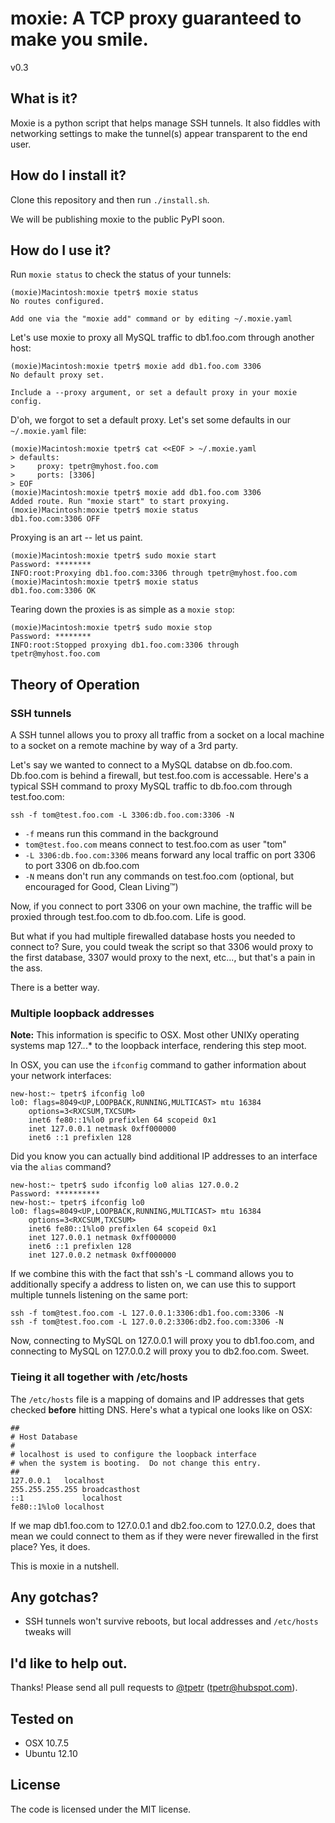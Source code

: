 # moxie: A TCP proxy guaranteed to make you smile.

v0.3

## What is it?

Moxie is a python script that helps manage SSH tunnels. It also fiddles with networking settings to make the tunnel(s) appear transparent to the end user.

## How do I install it?

Clone this repository and then run `./install.sh`.

We will be publishing moxie to the public PyPI soon.

## How do I use it?

Run `moxie status` to check the status of your tunnels:

```
(moxie)Macintosh:moxie tpetr$ moxie status
No routes configured.

Add one via the "moxie add" command or by editing ~/.moxie.yaml
```

Let's use moxie to proxy all MySQL traffic to db1.foo.com through another host:

```
(moxie)Macintosh:moxie tpetr$ moxie add db1.foo.com 3306
No default proxy set.

Include a --proxy argument, or set a default proxy in your moxie config.
```

D'oh, we forgot to set a default proxy. Let's set some defaults in our `~/.moxie.yaml` file:

```
(moxie)Macintosh:moxie tpetr$ cat <<EOF > ~/.moxie.yaml
> defaults:
>     proxy: tpetr@myhost.foo.com
>     ports: [3306]
> EOF
(moxie)Macintosh:moxie tpetr$ moxie add db1.foo.com 3306
Added route. Run "moxie start" to start proxying.
(moxie)Macintosh:moxie tpetr$ moxie status
db1.foo.com:3306 OFF
```

Proxying is an art -- let us paint.

```
(moxie)Macintosh:moxie tpetr$ sudo moxie start
Password: ********
INFO:root:Proxying db1.foo.com:3306 through tpetr@myhost.foo.com
(moxie)Macintosh:moxie tpetr$ moxie status
db1.foo.com:3306 OK
```

Tearing down the proxies is as simple as a `moxie stop`:

```
(moxie)Macintosh:moxie tpetr$ sudo moxie stop
Password: ********
INFO:root:Stopped proxying db1.foo.com:3306 through tpetr@myhost.foo.com
```

## Theory of Operation

### SSH tunnels
A SSH tunnel allows you to proxy all traffic from a socket on a local machine to a socket on a remote machine by way of a 3rd party.

Let's say we wanted to connect to a MySQL databse on db.foo.com. Db.foo.com is behind a firewall, but test.foo.com is accessable. Here's a typical SSH command to proxy MySQL traffic to db.foo.com through test.foo.com:

`ssh -f tom@test.foo.com -L 3306:db.foo.com:3306 -N`

 - `-f` means run this command in the background
 - `tom@test.foo.com` means connect to test.foo.com as user "tom"
 - `-L 3306:db.foo.com:3306` means forward any local traffic on port 3306 to port 3306 on db.foo.com
 - `-N` means don't run any commands on test.foo.com (optional, but encouraged for Good, Clean Living&trade;)

Now, if you connect to port 3306 on your own machine, the traffic will be proxied through test.foo.com to db.foo.com. Life is good.

But what if you had multiple firewalled database hosts you needed to connect to? Sure, you could tweak the script so that 3306 would proxy to the first database, 3307 would proxy to the next, etc..., but that's a pain in the ass.

There is a better way.

### Multiple loopback addresses

**Note:** This information is specific to OSX. Most other UNIXy operating systems map 127.*.*.* to the loopback interface, rendering this step moot.

In OSX, you can use the `ifconfig` command to gather information about your network interfaces:

```
new-host:~ tpetr$ ifconfig lo0
lo0: flags=8049<UP,LOOPBACK,RUNNING,MULTICAST> mtu 16384
    options=3<RXCSUM,TXCSUM>
    inet6 fe80::1%lo0 prefixlen 64 scopeid 0x1 
    inet 127.0.0.1 netmask 0xff000000 
    inet6 ::1 prefixlen 128
```

Did you know you can actually bind additional IP addresses to an interface via the `alias` command?

```
new-host:~ tpetr$ sudo ifconfig lo0 alias 127.0.0.2
Password: **********
new-host:~ tpetr$ ifconfig lo0
lo0: flags=8049<UP,LOOPBACK,RUNNING,MULTICAST> mtu 16384
    options=3<RXCSUM,TXCSUM>
    inet6 fe80::1%lo0 prefixlen 64 scopeid 0x1 
    inet 127.0.0.1 netmask 0xff000000 
    inet6 ::1 prefixlen 128 
    inet 127.0.0.2 netmask 0xff000000
```

If we combine this with the fact that ssh's -L command allows you to additionally specify a address to listen on, we can use this to support multiple tunnels listening on the same port:

```
ssh -f tom@test.foo.com -L 127.0.0.1:3306:db1.foo.com:3306 -N
ssh -f tom@test.foo.com -L 127.0.0.2:3306:db2.foo.com:3306 -N
```

Now, connecting to MySQL on 127.0.0.1 will proxy you to db1.foo.com, and connecting to MySQL on 127.0.0.2 will proxy you to db2.foo.com. Sweet.

### Tieing it all together with /etc/hosts

The `/etc/hosts` file is a mapping of domains and IP addresses that gets checked **before** hitting DNS. Here's what a typical one looks like on OSX:

```
##
# Host Database
#
# localhost is used to configure the loopback interface
# when the system is booting.  Do not change this entry.
##
127.0.0.1   localhost
255.255.255.255 broadcasthost
::1             localhost 
fe80::1%lo0 localhost
```

If we map db1.foo.com to 127.0.0.1 and db2.foo.com to 127.0.0.2, does that mean we could connect to them as if they were never firewalled in the first place? Yes, it does.

This is moxie in a nutshell.

## Any gotchas?

 - SSH tunnels won't survive reboots, but local addresses and `/etc/hosts` tweaks will

## I'd like to help out.

Thanks! Please send all pull requests to [@tpetr](https://github.com/tpetr/) (tpetr@hubspot.com).

## Tested on

 - OSX 10.7.5
 - Ubuntu 12.10

## License

The code is licensed under the MIT license.
